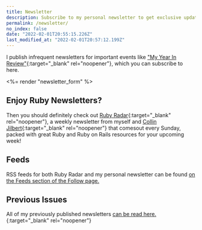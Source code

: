 ```yaml
---
title: Newsletter
description: Subscribe to my personal newsletter to get exclusive updates and stay in touch with me!
permalink: /newsletter/
no_index: false
date: "2022-02-01T20:55:15.226Z"
last_modified_at: "2022-02-01T20:57:12.199Z"
---
```


<!-- prettier-ignore-start -->
I publish infrequent newsletters for important events like ["My Year In Review"](https://newsletter.andrewm.codes/issues/year-in-review-2020-951366){:target="_blank" rel="noopener"}, which you can subscribe to here.

<%= render "newsletter_form" %>

## Enjoy Ruby Newsletters?

Then you should definitely check out [Ruby Radar](https://rubyradar.dev/){:target="_blank" rel="noopener"}, a weekly newsletter from myself and [Collin Jilbert](https://twitter.com/collin_jilbert){:target="_blank" rel="noopener"} that comesout every Sunday, packed with great Ruby and Ruby on Rails resources for your upcoming week!

## Feeds

RSS feeds for both Ruby Radar and my personal newsletter can be found [on the Feeds section of the Follow page.](/follow#feeds)

## Previous Issues

All of my previously published newsletters [can be read here.](https://newsletter.andrewm.codes){:target="_blank" rel="noopener"}
<!-- prettier-ignore-end -->
